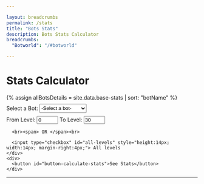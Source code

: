 ```yaml
---

layout: breadcrumbs
permalink: /stats
title: "Bots Stats"
description: Bots Stats Calculator
breadcrumbs:
  "Botworld": "/#botworld"

---
```


<!--- HTML Code -->
<div id="stats-page">
  <h1>Stats Calculator</h1>
  {% assign allBotsDetails = site.data.base-stats | sort: "botName" %}
  <div id="stats-input-section" style="margin: 8px 0px;">
    <div id="bot-input">
      <label for="selected-bot" required>Select a Bot:</label>
      <select id="selected-bot" style="height: 24px;">
        <option value="default"> -Select a bot- </option>
        {% for bot in allBotsDetails %}
          <option value="{{ bot.botName }}">{{ bot.botName }}</option>
        {% endfor %}
      </select>
    </div>
    <div id="levels-input" style="margin: 8px 0px;">
      <label for="from-level">From Level:</label>
      <input type="number" id="from-level" value="0" min="0" max="29">
      <label for="to-level">To Level:</label>
      <input type="number" id="to-level" value="30" min="1" max="30">

      <br><span> OR </span><br>

      <input type="checkbox" id="all-levels" style="height:14px; width:14px; margin-right:4px;"> All levels
    </div>
    <div>
      <button id="button-calculate-stats">See Stats</button>
    </div>
  </div>
  
  <hr>
  
  <div id="results-section" style="display:none;">
    <div id="results-title">
      <h2 class="bot-name"></h2>
    </div>
    <div id="results-data">
      <i>(Please note that the stats shown below are base stats and do not consider AI modifications)</i>
      <table id="results-table">
        <thead>
            <tr>
                <th>Level</th>
                <th>HP</th>
                <th>Attack</th>
                <th>DPS</th>
            </tr>
        </thead>
        <tbody>
        </tbody>
      </table>
    </div>
  </div>
</div>

<!--- Javascript Code -->
<script>
  // Grab all bot stats and details in data file from "_data/base-stats.json"
  const botsDetails = {{ allBotsDetails | jsonify }};
  var resultsSection = document.getElementById('results');
  const calculateButton = document.getElementById('button-calculate-stats');
  calculateButton.addEventListener("click", () => {  
    seeStats();
  });
  const allLevelsCheckbox = document.getElementById('all-levels');
  allLevelsCheckbox.addEventListener("change", () => {
    let fromValue = document.getElementById('from-level');
    let toValue = document.getElementById('to-level');
    if(allLevelsCheckbox.checked) {
      fromValue.disabled = true;
      toValue.disabled = true;
    }
    else {
      fromValue.disabled = false;
      toValue.disabled = false;
    }
  });

  
  /* Get the user inputs and check if the bot data exists in the data
   * Once everything is checked, send details to calculateStats()
   */
  function seeStats() {
    const selectedBot = document.getElementById('selected-bot').value.toLowerCase();
    if (selectedBot == 'default') {
      alert('Please select a bot');
      return;
    }
    else {
      let fromLevel, toLevel;
      if(allLevelsCheckbox.checked) {
        fromLevel = 1;
        toLevel = 30;
      }
      else {
        fromLevel = parseInt(document.getElementById('from-level').value);
        toLevel = parseInt(document.getElementById('to-level').value);
      
        // Level adjustments if incorrect
        if (fromLevel < 1) {
          fromLevel = 1;
        }
        else if (fromLevel > 30) {
          fromLevel = 30;
        }
        
        if (toLevel < fromLevel) {
          toLevel = fromLevel;
        }
        else if (toLevel < 1) {
          toLevel = 1;
        }
        else if (toLevel > 30) {
          toLevel = 30;
        }
      }
  
      var botStats = null;
      for(let i = 0; i < botsDetails.length; i++) {
        if(botsDetails[i].botName.toLowerCase() == selectedBot) {
          botStats = calculateStats(i, fromLevel, toLevel);
          break;
        }
      }
      if(botStats == null) {
        alert('Bot details not found! Please contact a wiki staff or send a feedback');
        return;
      }
      else {
        document.getElementById('results-section').style.display = "block";
        document.querySelector('#results-title .bot-name').innerText = selectedBot;
        createTable(botStats);
      }
    }
  }
  
  /* Main logic of the stats calculator
   * 
   *
   */
  function calculateStats(matchIndex, fromLevel, toLevel) {
    let helperHp = 1;
    let calculatedStats = [];
    const baseHp = botsDetails[matchIndex].baseStats.hp;
    const baseAttack = botsDetails[matchIndex].baseStats.attack;
    const baseDps = baseAttack / botsDetails[matchIndex].baseStats.attackSpeed;
    for(let level = fromLevel; level <= toLevel; level++) {
      if (level > 0 && level < 5) {
        // Exta 1.12, 1.09, 1.06, 1.03 multiplier for levels 1 to 4 respectively 
        helperHp = 1 + ((5 - level) * 0.03);
      }
      else {
        helperHp = 1;
      }
      // (level - fromLevel) = 0, 1, 2, ... which will act as indices for the array
      calculatedStats[level - fromLevel] = {
        "level": level,
        "hp": Math.round(baseHp * Math.pow(1.1, level-1) * helperHp),
        "attack": Math.round(baseAttack * Math.pow(1.1, level-1)),
        "dps": Math.round(baseDps * Math.pow(1.1, level-1))
      }
    }
    return calculatedStats;
  }
  
  // Creates table body to show calculated stats
  function createTable(botStats) {
    let resultsTableBody = document.querySelector('#results-table tbody');
    resultsTableBody.innerHTML = "";
    let row;
    botStats.forEach(levelStat => {
      row = document.createElement("tr");
      row.innerHTML = `
        <td>${levelStat.level}</td>
        <td>${levelStat.hp}</td>
        <td>${levelStat.attack}</td>
        <td>${levelStat.dps}</td>
      `;
      resultsTableBody.appendChild(row);
    });
  }  
  </script>
